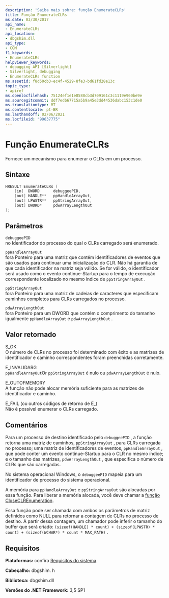 ```yaml
---
description: 'Saiba mais sobre: função EnumerateCLRs'
title: Função EnumerateCLRs
ms.date: 03/30/2017
api_name:
- EnumerateCLRs
api_location:
- dbgshim.dll
api_type:
- COM
f1_keywords:
- EnumerateCLRs
helpviewer_keywords:
- debugging API [Silverlight]
- Silverlight, debugging
- EnumerateCLRs function
ms.assetid: f8d50cb3-ec4f-4529-8fe3-bd61fd28e13c
topic_type:
- apiref
ms.openlocfilehash: 75124ef1e1e8588cb3d709161c3c1119e960be9e
ms.sourcegitcommit: ddf7edb67715a5b9a45e3dd44536dabc153c1de0
ms.translationtype: MT
ms.contentlocale: pt-BR
ms.lasthandoff: 02/06/2021
ms.locfileid: "99637775"
---
```

# <a name="enumerateclrs-function"></a>Função EnumerateCLRs

Fornece um mecanismo para enumerar o CLRs em um processo.  
  
## <a name="syntax"></a>Sintaxe  
  
```cpp  
HRESULT EnumerateCLRs (  
    [in]  DWORD      debuggeePID,  
    [out] HANDLE**   ppHandleArrayOut,  
    [out] LPWSTR**   ppStringArrayOut,  
    [out] DWORD*     pdwArrayLengthOut  
);  
```  
  
## <a name="parameters"></a>Parâmetros  

 `debuggeePID`  
 no Identificador do processo do qual o CLRs carregado será enumerado.  
  
 `ppHandleArrayOut`  
 fora Ponteiro para uma matriz que contém identificadores de eventos que são usados para continuar uma inicialização do CLR. Não há garantia de que cada identificador na matriz seja válido. Se for válido, o identificador será usado como o evento continue-Startup para o tempo de execução correspondente localizado no mesmo índice de `ppStringArrayOut` .  
  
 `ppStringArrayOut`  
 fora Ponteiro para uma matriz de cadeias de caracteres que especificam caminhos completos para CLRs carregados no processo.  
  
 `pdwArrayLengthOut`  
 fora Ponteiro para um DWORD que contém o comprimento do tamanho igualmente `ppHandleArrayOut` e `pdwArrayLengthOut` .  
  
## <a name="return-value"></a>Valor retornado  

 S_OK  
 O número de CLRs no processo foi determinado com êxito e as matrizes de identificador e caminho correspondentes foram preenchidas corretamente.  
  
 E_INVALIDARG  
 `ppHandleArrayOut`Or `ppStringArrayOut` é nulo ou `pdwArrayLengthOut` é nulo.  
  
 E_OUTOFMEMORY  
 A função não pode alocar memória suficiente para as matrizes de identificador e caminho.  
  
 E_FAIL (ou outros códigos de retorno de E_)  
 Não é possível enumerar o CLRs carregado.  
  
## <a name="remarks"></a>Comentários  

 Para um processo de destino identificado pelo `debuggeePID` , a função retorna uma matriz de caminhos, `ppStringArrayOut` , para CLRs carregada no processo; uma matriz de identificadores de eventos, `ppHandleArrayOut` , que pode conter um evento continue-Startup para o CLR no mesmo índice; e o tamanho das matrizes, `pdwArrayLengthOut` , que especifica o número de CLRs que são carregadas.  
  
 No sistema operacional Windows, o `debuggeePID` mapeia para um identificador de processo do sistema operacional.  
  
 A memória para `ppHandleArrayOut` e `ppStringArrayOut` são alocadas por essa função. Para liberar a memória alocada, você deve chamar a [função CloseCLREnumeration](closeclrenumeration-function.md).  
  
 Essa função pode ser chamada com ambos os parâmetros de matriz definidos como NULL para retornar a contagem de CLRs no processo de destino. A partir dessa contagem, um chamador pode inferir o tamanho do buffer que será criado: `(sizeof(HANDLE) * count) + (sizeof(LPWSTR) * count) + (sizeof(WCHAR*) * count * MAX_PATH)` .  
  
## <a name="requirements"></a>Requisitos  

 **Plataformas:** confira [Requisitos do sistema](../../get-started/system-requirements.md).  
  
 **Cabeçalho:** dbgshim. h  
  
 **Biblioteca:** dbgshim.dll  
  
 **Versões do .NET Framework:** 3,5 SP1
